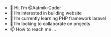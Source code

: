 - 👋 Hi, I’m @Aatmik-Coder
- 👀 I’m interested in building website
- 🌱 I’m currently learning PHP framework laravel
- 💞️ I’m looking to collaborate on projects
- 📫 How to reach me ...

<!---
Aatmik-Coder/Aatmik-Coder is a ✨ special ✨ repository because its `README.md` (this file) appears on your GitHub profile.
You can click the Preview link to take a look at your changes.
--->
